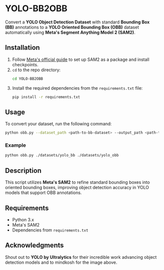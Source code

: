 # YOLO-BB2OBB

Convert a **YOLO Object Detection Dataset** with standard **Bounding Box (BB)** annotations to a **YOLO Oriented Bounding Box (OBB)** dataset automatically using **Meta's Segment Anything Model 2 (SAM2)**.

## Installation

1. Follow [Meta's official guide](https://github.com/facebookresearch/sam2) to set up SAM2 as a package and install checkpoints.
2. `cd` to the repo directory:
   ```bash
   cd YOLO-BB2OBB

3. Install the required dependencies from the `requirements.txt` file:
   ```bash
   pip install -r requirements.txt
   ```

## Usage

To convert your dataset, run the following command:

```bash
python obb.py --dataset_path <path-to-bb-dataset> --output_path <path-to-output-obb-dataset>
```

### Example

```bash
python obb.py ./datasets/yolo_bb ./datasets/yolo_obb
```

## Description

This script utilizes **Meta's SAM2** to refine standard bounding boxes into oriented bounding boxes, improving object detection accuracy in YOLO models that support OBB annotations.

## Requirements

- Python 3.x
- Meta's SAM2
- Dependencies from `requirements.txt`

## Acknowledgments

Shout out to **YOLO by Ultralytics** for their incredible work advancing object detection models and to mindkosh for the image above.


